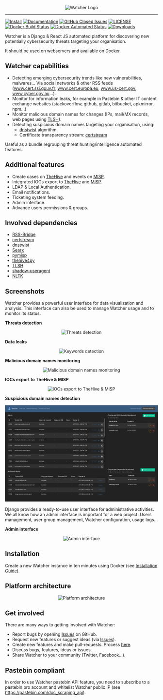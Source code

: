 <p align="center">
    <img alt="Watcher Logo" src="/Watcher/static/watcher-logo-resize.png" height="270" width="270">
</p>

---

[![Install](/Watcher/static/Install-informational.svg)](https://thalesgroup-cert.github.io/Watcher/README.html)
[![Documentation](/Watcher/static/Documentation-informational.svg)](https://thalesgroup-cert.github.io/Watcher/)
[![GitHub Closed Issues](https://img.shields.io/github/issues-closed-raw/thalesgroup-cert/Watcher?logo=github&style=flat-square)](https://github.com/thalesgroup-cert/Watcher/issues?q=is%3Aissue+is%3Aclosed)
[![LICENSE](https://img.shields.io/github/license/thalesgroup-cert/Watcher?logo=github&style=flat-square)](/LICENSE)
[![Docker Build Status](https://img.shields.io/docker/cloud/build/felix83000/watcher?logo=docker&style=flat-square)](https://hub.docker.com/r/felix83000/watcher/tags)
[![Docker Automated Status](https://img.shields.io/docker/cloud/automated/felix83000/watcher?logo=docker&style=flat-square)](https://hub.docker.com/r/felix83000/watcher/tags)
[![Downloads](https://img.shields.io/docker/pulls/felix83000/watcher?logo=docker&style=flat-square)](https://hub.docker.com/r/felix83000/watcher/tags)

Watcher is a Django & React JS automated platform for discovering new potentially cybersecurity threats targeting your organisation. 

It should be used on webservers and available on Docker.

## Watcher capabilities

- Detecting emerging cybersecurity trends like new vulnerabilities, malwares... Via social networks & other RSS feeds (www.cert.ssi.gouv.fr, www.cert.europa.eu, www.us-cert.gov, www.cyber.gov.au...).
- Monitor for information leaks, for example in Pastebin & other IT content exchange websites (stackoverflow, github, gitlab, bitbucket, apkmirror, npm...).
- Monitor malicious domain names for changes (IPs, mail/MX records, web pages using [TLSH](https://github.com/trendmicro/tlsh)).
- Detecting suspicious domain names targeting your organisation, using:
     - [dnstwist](https://github.com/elceef/dnstwist) algorithm.
     - Certificate transparency stream: [certstream](https://github.com/CaliDog/certstream-python)

Useful as a bundle regrouping threat hunting/intelligence automated features.

## Additional features

- Create cases on [TheHive](https://thehive-project.org/) and events on [MISP](https://www.misp-project.org/).
- Integrated IOCs export to [TheHive](https://thehive-project.org/) and [MISP](https://www.misp-project.org/).
- LDAP & Local Authentication.
- Email notifications.
- Ticketing system feeding.
- Admin interface.
- Advance users permissions & groups.

## Involved dependencies

- [RSS-Bridge](https://github.com/RSS-Bridge/rss-bridge)
- [certstream](https://github.com/CaliDog/certstream-python)
- [dnstwist](https://github.com/elceef/dnstwist)
- [Searx](https://searx.github.io/searx/)
- [pymisp](https://github.com/MISP/PyMISP)
- [thehive4py](https://github.com/TheHive-Project/TheHive4py)
- [TLSH](https://github.com/trendmicro/tlsh)
- [shadow-useragent](https://github.com/lobstrio/shadow-useragent)
- [NLTK](https://www.nltk.org/)

## Screenshots
Watcher provides a powerful user interface for data visualization and analysis. This interface can also be used to manage Watcher usage and to monitor its status.

**Threats detection**

<p align="center">
    <img alt="Threats detection" src="/Watcher/static/Watcher-threats-detection.png">
</p>

**Data leaks**

<p align="center">
    <img alt="Keywords detection" src="/Watcher/static/Watcher-keywords-detection.png">
</p>

**Malicious domain names monitoring**

<p align="center">
    <img alt="Malicious domain names monitoring" src="/Watcher/static/Watcher-malicious-domain-names-monitoring.png">
</p>

**IOCs export to TheHive & MISP**

<p align="center">
    <img alt="IOCs export to TheHive & MISP" src="/Watcher/static/Watcher-iocs-export.png">
</p>

**Suspicious domain names detection**

<p align="center">
    <img alt="Suspicious domain names detection" src="/Watcher/static/Watcher-suspicious-domain-names-detection.png">
</p>

Django provides a ready-to-use user interface for administrative activities. We all know how an admin interface is important for a web project: Users management, user group management, Watcher configuration, usage logs...  

**Admin interface**

<p align="center">
    <img alt="Admin interface" src="/Watcher/static/Watcher-admin-interface.png">
</p>

## Installation

Create a new Watcher instance in ten minutes using Docker (see [Installation Guide](https://thalesgroup-cert.github.io/Watcher/README.html)).

## Platform architecture

<p align="center">
    <img alt="Platform architecture" src="/Watcher/static/Platform-architecture.png">
</p>

## Get involved
There are many ways to getting involved with Watcher:

- Report bugs by opening [Issues](https://github.com/thalesgroup-cert/Watcher/issues) on GitHub.
- Request new features or suggest ideas (via [Issues](https://github.com/thalesgroup-cert/Watcher/issues)).
- Create new features and make pull-requests. Process [here](https://thalesgroup-cert.github.io/Watcher/README.html#developers).
- Discuss bugs, features, ideas or issues.
- Share Watcher to your community (Twitter, Facebook...).

## Pastebin compliant
In order to use Watcher pastebin API feature, you need to subscribe to a pastebin pro account and whitelist Watcher public IP (see https://pastebin.com/doc_scraping_api).

